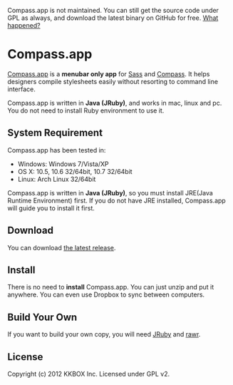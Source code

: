 Compass.app is not maintained. You can still get the source code under GPL as always, and download the latest binary on GitHub for free. [What happened?](https://github.com/KKBOX/compassapp/wiki/farewell)

# Compass.app

[Compass.app][compassapp] is a **menubar only app** for [Sass][sass] and [Compass][compass]. It helps designers compile stylesheets easily without resorting to command line interface.

Compass.app is written in **Java (JRuby)**, and works in mac, linux and pc. You do not need to install Ruby environment to use it.

## System Requirement

Compass.app has been tested in:

* Windows: Windows 7/Vista/XP
* OS X: 10.5, 10.6 32/64bit, 10.7 32/64bit
* Linux: Arch Linux 32/64bit

Compass.app is written in **Java (JRuby)**, so you must install JRE(Java Runtime Environment) first. If you do not have JRE installed, Compass.app will guide you to install it first.

## Download

You can download [the latest release](https://github.com/KKBOX/compassapp/releases).

## Install

There is no need to **install** Compass.app. You can just unzip and put it anywhere. You can even use Dropbox to sync between computers.

## Build Your Own

If you want to build your own copy, you will need [JRuby](http://jruby.org/) and [rawr](http://rawr.rubyforge.org/).

## License

Copyright (c) 2012 KKBOX Inc.
Licensed under GPL v2.

[compassapp]: http://compass.kkbox.com/
[sass]: http://sass-lang.com/
[compass]: http://compass-style.org/
